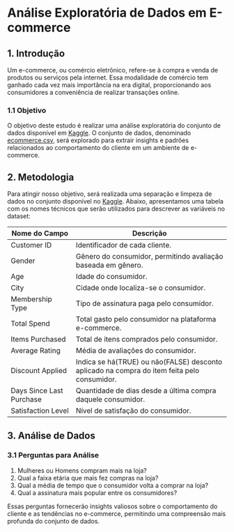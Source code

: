 # Análise Exploratória de Dados em E-commerce

## 1. Introdução

Um e-commerce, ou comércio eletrônico, refere-se à compra e venda de produtos ou serviços pela internet. Essa modalidade de comércio tem ganhado cada vez mais importância na era digital, proporcionando aos consumidores a conveniência de realizar transações online.

### 1.1 Objetivo

O objetivo deste estudo é realizar uma análise exploratória do conjunto de dados disponível em [Kaggle](https://www.kaggle.com/datasets/uom190346a/e-commerce-customer-behavior-dataset/). O conjunto de dados, denominado [ecommerce.csv](ecommerce.csv), será explorado para extrair insights e padrões relacionados ao comportamento do cliente em um ambiente de e-commerce.

## 2. Metodologia

Para atingir nosso objetivo, será realizada uma separação e limpeza de dados no conjunto disponível no [Kaggle](https://www.kaggle.com/datasets/uom190346a/e-commerce-customer-behavior-dataset/). Abaixo, apresentamos uma tabela com os nomes técnicos que serão utilizados para descrever as variáveis no dataset:


| Nome do Campo                     | Descrição                                                                        |
|----------------------------------|------------------------------------------------------------------------------------|
| Customer ID                      | Identificador de cada cliente.  |
| Gender                           | Gênero do consumidor, permitindo avaliação baseada em gênero.          |
| Age                              | Idade do consumidor.           |
| City                             | Cidade onde localiza-se o consumidor.   |
| Membership Type                  | Tipo de assinatura paga pelo consumidor. |
| Total Spend                      | Total gasto pelo consumidor na plataforma e-commerce.   |
| Items Purchased                  | Total de itens comprados pelo consumidor.                      |
| Average Rating                   | Média de avaliações do consumidor. |
| Discount Applied                 | Indica se há(TRUE) ou não(FALSE) desconto aplicado na compra do item feita pelo consumidor. |
| Days Since Last Purchase         | Quantidade de dias desde a última compra daquele consumidor. |
| Satisfaction Level               | Nível de satisfação do consumidor. |

## 3. Análise de Dados

### 3.1 Perguntas para Análise

1. Mulheres ou Homens compram mais na loja?
2. Qual a faixa etária que mais fez compras na loja?
3. Qual a média de tempo que o consumidor volta a comprar na loja?
4. Qual a assinatura mais popular entre os consumidores?

Essas perguntas fornecerão insights valiosos sobre o comportamento do cliente e as tendências no e-commerce, permitindo uma compreensão mais profunda do conjunto de dados.
